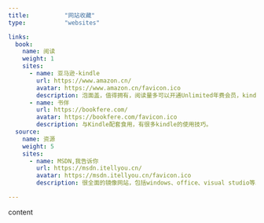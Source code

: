 ```yaml
---
title:          "网站收藏"
type:           "websites"

links: 
  book: 
    name: 阅读
    weight: 1
    sites: 
      - name: 亚马逊-kindle
        url: https://www.amazon.cn/
        avatar: https://www.amazon.cn/favicon.ico
        description: 泡面盖，值得拥有，阅读量多可以开通Unlimited年费会员，kindle看书比电脑对眼睛好点。
      - name: 书伴
        url: https://bookfere.com/
        avatar: https://bookfere.com/favicon.ico
        description: 与Kindle配套食用，有很多kindle的使用技巧。
  source: 
    name: 资源 
    weight: 5
    sites: 
      - name: MSDN,我告诉你
        url: https://msdn.itellyou.cn/
        avatar: https://msdn.itellyou.cn/favicon.ico
        description: 很全面的镜像网站，包括windows、office、visual studio等。

---
```


content